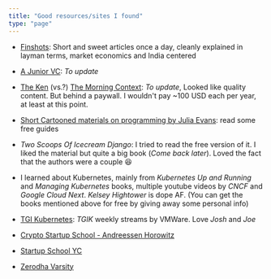 ```yaml
---
title: "Good resources/sites I found"
type: "page"
---
```


- [Finshots](https://finshots.in/): Short and sweet articles once a day, cleanly explained in layman terms, market economics and India centered

- [A Junior VC](https://ajuniorvc.com/): *To update*

- [The Ken](https://the-ken.com/) (vs.?) [The Morning Context](https://themorningcontext.com/): *To update*, Looked like quality content. But behind a paywall. I wouldn't pay ~100 USD each per year, at least at this point.
- [Short Cartooned materials on programming by Julia Evans](https://wizardzines.com/): read some free guides
- *Two Scoops Of Icecream Django*: I tried to read the free version of it. I liked the material but quite a big book (*Come back later*). Loved the fact that the authors were a couple :laughing:
- I learned about Kubernetes, mainly from *Kubernetes Up and Running* and *Managing Kubernetes* books, multiple youtube videos by *CNCF* and *Google Cloud Next*. *Kelsey Hightower* is dope AF. (You can get the books mentioned above for free by giving away some personal info)
- [TGI Kubernetes](https://www.youtube.com/playlist?list=PL7bmigfV0EqQzxcNpmcdTJ9eFRPBe-iZa): *TGIK* weekly streams by VMWare. Love *Josh* and *Joe*

- [Crypto Startup School - Andreessen Horowitz](https://a16z.com/crypto-startup-school/)

- [Startup School YC](https://www.startupschool.org/)

- [Zerodha Varsity](https://zerodha.com/varsity/)